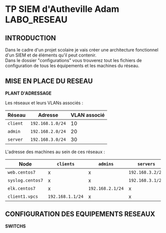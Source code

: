 # TP SIEM d'Autheville Adam LABO_RESEAU
## INTRODUCTION

Dans le cadre d'un projet scolaire je vais créer une architecture fonctionnel d'un SIEM et de éléments qu'il peut contenir.  
Dans le dossier "configurations" vous trouverez tout les fichiers de configuration de tous les équipements et les machines du réseau.  

## MISE EN PLACE DU RESEAU
**PLANT D'ADRESSAGE**  

Les réseaux et leurs VLANs associés :

| Réseau    | Adresse         | VLAN associé  |
|-----------|-----------------|-------------- |
| `client` | `192.168.1.0/24` | 10           |
| `admin`  | `192.168.2.0/24` | 20           |
| `server` | `192.168.3.0/24` | 30           |

L'adresse des machines au sein de ces réseaux :

| Node               | `clients`        | `admins`         | `servers`        |
|--------------------|------------------|------------------|------------------|
| `web.centos7`      | x                | x                | `192.168.3.2/24`|
| `syslog.centos7 `  | x                | x                | `192.168.3.1/24`|
| `elk.centos7`      | x                | `192.168.2.1/24`| x                |
| `client1.vpcs`     | `192.168.1.1/24`| x                | x                |


## CONFIGURATION DES EQUIPEMENTS RESEAUX
**SWITCHS**

